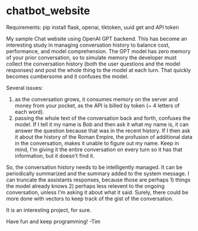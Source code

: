 # chatbot_website
Requirements:
pip install flask, openai, tiktoken, uuid
get and API token

My sample Chat website using OpenAI GPT backend.  This has become an interesting study in managing conversation history to balance cost, performance, and model comprehension.  The GPT model has zero memory of your prior conversation, so to simulate memory the developer must collect the conversation history (both the user questions and the model responses) and post the whole thing to the model at each turn.  That quickly becomes cumbersome and it confuses the model.

Several issues:
1) as the conversation grows, it consumes memory on the server and money from your pocket, as the API is billed by token (~ 4 letters of each word).
2) passing the whole text of the conversation back and forth, confuses the model.  If I tell it my name is Bob and then ask it what my name is, it can answer the question because that was in the recent history.  If I then ask it about the history of the Roman Empire, the profusion of additional data in the conversation, makes it unable to figure out my name.  Keep in mind, I'm giving it the entire conversation on every turn so it has that information, but it doesn't find it.

So, the conversation history needs to be intelligently managed.  It can be periodically summarized and the summary added to the system message.  I can truncate the assistants responses, because those are perhaps 1) things the model already knows 2) perhaps less relevent to the ongoing conversation, unless I'm asking it about what it said.  Surely, there could be more done with vectors to keep track of the gist of the conversation.

It is an interesting project, for sure.

Have fun and keep programming!
-Tim

